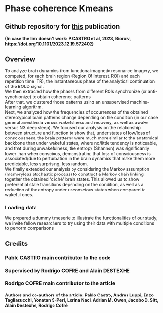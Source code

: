 # Phase coherence Kmeans
## Github repository for [this](https://doi.org/10.1101/2023.12.19.572402) publication
#### (In case the link doesn't work: P.CASTRO et al, 2023, Biorxiv, https://doi.org/10.1101/2023.12.19.572402)


## Overview
To analyze brain dynamics from functional magnetic resonance imagery, we computed, for each brain region (Region Of Interest, ROI) and each repetition time (TR), the instantaneous phase of the analytical continuation of the BOLD signal.  
We then extracted how the phases from different ROIs synchronize (or anti-synchronize) to obtain coherence patterns.  
After that, we clustered those patterns using an unsupervised machine-learning algorithm.  
Next, we analyzed how the frequencies of occurrences of the obtained stereotypical brain patterns change depending on the condition (in our case general anesthesia versus wakefulness and recovery, as well as awake versus N3 deep sleep). We focused our analysis on the relationship between structure and function to show that, under states of low/loss of consciousness, the brain patterns were much more similar to the anatomical backbone than under wakeful states, where no/little tendency is noticeable, and that during unwakefulness, the entropy (Shannon) was significantly lower than when conscious, demonstrating that loss of consciousness is associated/due to perturbation in the brain dynamics that make them more predictable, less surprising, less random.  
We finally extended our analysis by considering the Markov assumption (memoryless stochastic process) to construct a Markov chain linking together the obtained 'cliché' brain states. This allowed us to show preferential state transitions depending on the condition, as well as a reduction of the entropy under unconscious states when compared to wakeful ones.  

### Loading data
We prepared a dummy timeserie to illustrate the functionalities of our study, we invite fellow researchers to try using their data with multiple conditions to perform comparisons.


## Credits
### Pablo CASTRO main contributor to the code
### Supervised by Rodrigo COFRE and Alain DESTEXHE
### Rodrigo COFRE main contributor to the article
#### Authors and co-authors of the article: Pablo Castro, Andrea Luppi, Enzo Tagliazucchi, Yonatan S-Perl, Lorina Naci, Adrian M. Owen, Jacobo D. Sitt, Alain Destexhe, Rodrigo Cofré
